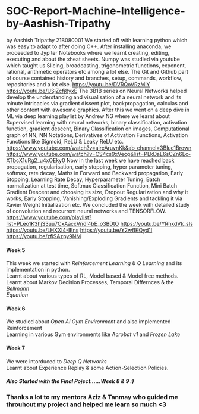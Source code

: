 # SOC-Report-Machine-Intelligence-by-Aashish-Tripathy
by Aashish Tripathy 21B080001
We started off with learning python which was easy to adapt to after doing C++. After installing anaconda, we proceeded to Jypiter Notebooks where we learnt creating, editing, executing and about the xheat sheets. Numpy was studied via youtube which taught us Slicing, broadcasting, trigonometric functions, exponent, rational, arithmetic operators etc among a lot else. The Git and Github part of course contained history and branches, setup, commands, workflow, repositories and a lot else. 
https://youtu.be/DVRQoVRzMIY 
https://youtu.be/USjZcfj8yxE
The 3B1B series on Neural Networks helped develop the understanding and visualisation of a neural network and its minute intricacies via gradient dissent plot, backpropagation, calculas and other content with awesome graphics. After this we went on a deep dive in ML via deep learning playlist by Andrew NG where we learnt about Supervised learning with neural networks, binary classification, activation function, gradient descent, Binary Classification on images, Computational graph of NN, NN Notations, Derivatives of Activation Functions, Activation Functions like Sigmoid, ReLU & Leaky ReLU etc.
https://www.youtube.com/watch?v=aircAruvnKk&ab_channel=3Blue1Brown
https://www.youtube.com/watch?v=CS4cs9xVecg&list=PLkDaE6sCZn6Ec-XTbcX1uRg2_u4xOEky0
Now in the last week we have reached back propagation, regularisation, early stopping, hyper parameter tuning, softmax, rate decay, Maths in Forward and Backward propagation, Early Stopping, Learning Rate Decay, Hyperparameter Tuning, Batch normalization at test time, Softmax Classification Function, Mini Batch Gradient Descent and choosing its size, Dropout Regularization and why it works, Early Stopping, Vanishing/Exploding Gradients and tackling it via Xavier Weight Initialization etc. We concluded the week with detailed study of convolution and recurrent neural networks and TENSORFLOW.
https://www.youtube.com/playlist?list=PLeo1K3hjS3uu7CxAacxVndI4bE_o3BDtO
https://youtu.be/YRhxdVk_sIs
https://youtu.be/LHXXI4-IEns
https://youtu.be/Y2wfIKQyd1I 
https://youtu.be/zfiSAzpy9NM

#### Week 5

This week we started with *Reinforcement Learning* & *Q Learning* and its <br>
implementation in python.<br>
Learnt about various types of RL, Model based & Model free methods. <br>
Learnt about Markov Decision Processes, Temporal Differnces & the *Bellmann* <br>
*Equation*

#### Week 6

We studied about *Open AI Gym Environment* and also implemented Reinforcement <br>
Learning in various Gym environments like *Acrobat v1* and *Frozen Lake* 

#### Week 7

We were intorduced to *Deep Q Networks* <br>
Learnt about Experience Replay & some Action-Selection Policies. <br>

##### Also Started with the Final Poject......Week 8 & 9 :)

### Thanks a lot to my mentors **Aziz & Tanmay** who guided me throuhout my project and helped me learn so much <3


